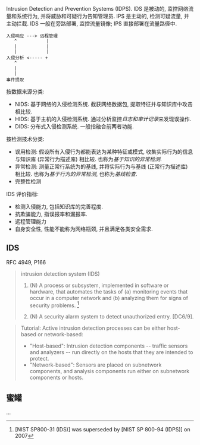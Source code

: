 Intrusion Detection and Prevention Systems (IDPS). IDS 是被动的, 监控网络流量和系统行为, 并将威胁和可疑行为告知管理员. IPS 是主动的, 检测可疑流量, 并主动拦截. IDS 一般在旁路部署, 监控流量镜像; IPS 直接部署在流量路径中.

```
入侵响应 ---> 远程管理
   ^           |
   |           |
   |           |
入侵分析 <----- +
   ^
   |
   |
事件提取
```

按数据来源分类:
- NIDS: 基于网络的入侵检测系统. 截获网络数据包, 提取特征并与知识库中攻击相比较.
- HIDS: 基于主机的入侵检测系统. 通过分析监控*日志和审计记录*来发现误操作.
- DIDS: 分布式入侵检测系统. 一般指融合前两者功能.

按检测技术分类:
- 误用检测: 假设所有入侵行为都能表达为某种特征或模式, 收集实际行为的信息与知识库 (异常行为描述库) 相比较. 也称为*基于知识的异常检测*.
- 异常检测: 测量正常行系统为的基线, 并将实际行为与基线 (正常行为描述库) 相比较. 也称为*基于行为的异常检测*, 也称为*基线检查*.
- 完整性检测

IDS 评价指标:
- 检测入侵能力, 包括知识库的完善程度.
- 抗欺骗能力, 指误报率和漏报率.
- 远程管理能力
- 自身安全性, 性能不能称为网络瓶颈, 并且满足各类安全需求.

## IDS

RFC 4949, P166

> intrusion detection system (IDS)
> 1. (N) A process or subsystem, implemented in software or
> hardware, that automates the tasks of (a) monitoring events that
> occur in a computer network and (b) analyzing them for signs of
> security problems. [^1]
> 
>  2. (N) A security alarm system to detect unauthorized entry.
> [DC6/9].

> Tutorial: Active intrusion detection processes can be either host-
> based or network-based:
> -  "Host-based": Intrusion detection components -- traffic sensors
>    and analyzers -- run directly on the hosts that they are
>    intended to protect.
> -  "Network-based": Sensors are placed on subnetwork components,
>    and analysis components run either on subnetwork components or
>    hosts.

## 蜜罐

...

[^1]: [NIST SP800-31 (IDS)] was superseded by [NIST SP 800-94 (IDPS)] on 2007